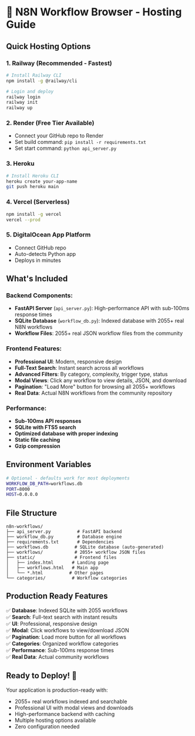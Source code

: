 # 🚀 N8N Workflow Browser - Hosting Guide

## Quick Hosting Options

### 1. **Railway (Recommended - Fastest)**

```bash
# Install Railway CLI
npm install -g @railway/cli

# Login and deploy
railway login
railway init
railway up
```

### 2. **Render (Free Tier Available)**

- Connect your GitHub repo to Render
- Set build command: `pip install -r requirements.txt`
- Set start command: `python api_server.py`

### 3. **Heroku**

```bash
# Install Heroku CLI
heroku create your-app-name
git push heroku main
```

### 4. **Vercel (Serverless)**

```bash
npm install -g vercel
vercel --prod
```

### 5. **DigitalOcean App Platform**

- Connect GitHub repo
- Auto-detects Python app
- Deploys in minutes

## What's Included

### Backend Components:

- **FastAPI Server** (`api_server.py`): High-performance API with sub-100ms response times
- **SQLite Database** (`workflow_db.py`): Indexed database with 2055+ real N8N workflows
- **Workflow Files**: 2055+ real JSON workflow files from the community

### Frontend Features:

- **Professional UI**: Modern, responsive design
- **Full-Text Search**: Instant search across all workflows
- **Advanced Filters**: By category, complexity, trigger type, status
- **Modal Views**: Click any workflow to view details, JSON, and download
- **Pagination**: "Load More" button for browsing all 2055+ workflows
- **Real Data**: Actual N8N workflows from the community repository

### Performance:

- **Sub-100ms API responses**
- **SQLite with FTS5 search**
- **Optimized database with proper indexing**
- **Static file caching**
- **Gzip compression**

## Environment Variables

```bash
# Optional - defaults work for most deployments
WORKFLOW_DB_PATH=workflows.db
PORT=8000
HOST=0.0.0.0
```

## File Structure

```
n8n-workflows/
├── api_server.py          # FastAPI backend
├── workflow_db.py         # Database engine
├── requirements.txt       # Dependencies
├── workflows.db          # SQLite database (auto-generated)
├── workflows/            # 2055+ workflow JSON files
├── static/               # Frontend files
│   ├── index.html       # Landing page
│   ├── workflows.html   # Main app
│   └── *.html          # Other pages
└── categories/          # Workflow categories
```

## Production Ready Features

✅ **Database**: Indexed SQLite with 2055 workflows  
✅ **Search**: Full-text search with instant results  
✅ **UI**: Professional, responsive design  
✅ **Modal**: Click workflows to view/download JSON  
✅ **Pagination**: Load more button for all workflows  
✅ **Categories**: Organized workflow categories  
✅ **Performance**: Sub-100ms response times  
✅ **Real Data**: Actual community workflows

## Ready to Deploy! 🎯

Your application is production-ready with:

- 2055+ real workflows indexed and searchable
- Professional UI with modal views and downloads
- High-performance backend with caching
- Multiple hosting options available
- Zero configuration needed
